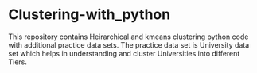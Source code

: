 # Clustering-with_python
This repository contains Heirarchical and kmeans clustering python code with additional practice data sets.
The practice data set is University data set which helps in understanding and cluster Universities into different Tiers.
